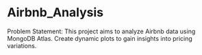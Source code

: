 # Airbnb_Analysis
Problem Statement: This project aims to analyze Airbnb data using MongoDB Atlas. Create dynamic plots to gain insights into pricing variations.
